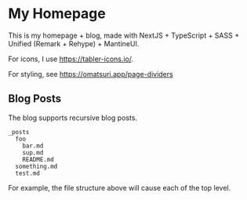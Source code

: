# My Homepage

This is my homepage + blog, made with NextJS + TypeScript + SASS + Unified (Remark + Rehype) + MantineUI.

For icons, I use <https://tabler-icons.io/>.

For styling, see <https://omatsuri.app/page-dividers>

## Blog Posts

The blog supports recursive blog posts.

```text
_posts
  foo
    bar.md
    sup.md
    README.md
  something.md
  test.md
```

For example, the file structure above will cause each of the top level.
